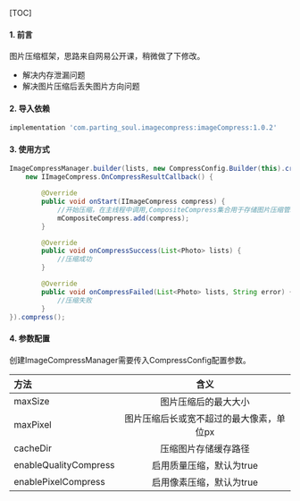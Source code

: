 [TOC]

#### 1. 前言

图片压缩框架，思路来自网易公开课，稍微做了下修改。

- 解决内存泄漏问题
- 解决图片压缩后丢失图片方向问题

#### 2. 导入依赖

```groovy
implementation 'com.parting_soul.imagecompress:imageCompress:1.0.2'
```

#### 3. 使用方式

```java
ImageCompressManager.builder(lists, new CompressConfig.Builder(this).create(),
    new IImageCompress.OnCompressResultCallback() {

        @Override
        public void onStart(IImageCompress compress) {
            //开始压缩，在主线程中调用,CompositeCompress集合用于存储图片压缩管理器，用于在退出时销毁
            mCompositeCompress.add(compress);
        }

        @Override
        public void onCompressSuccess(List<Photo> lists) {
            //压缩成功
        }

        @Override
        public void onCompressFailed(List<Photo> lists, String error) {
            //压缩失败
        }
}).compress();
```

#### 4. 参数配置

创建ImageCompressManager需要传入CompressConfig配置参数。

| 方法                  |                   含义                   |
| :-------------------- | :--------------------------------------: |
| maxSize               |           图片压缩后的最大大小           |
| maxPixel              | 图片压缩后长或宽不超过的最大像素，单位px |
| cacheDir              |           压缩图片存储缓存路径           |
| enableQualityCompress |         启用质量压缩，默认为true         |
| enablePixelCompress   |         启用像素压缩，默认为true         |

